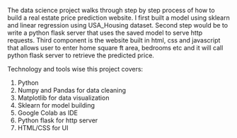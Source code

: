 The data science project walks through step by step process of how to build a real estate price prediction website. I first built a model using sklearn and linear regression using USA_Housing dataset. Second step would be to write a python flask server that uses the saved model to serve http requests. Third component is the website built in html, css and javascript that allows user to enter home square ft area, bedrooms etc and it will call python flask server to retrieve the predicted price.

Technology and tools wise this project covers:

1) Python
2) Numpy and Pandas for data cleaning
3) Matplotlib for data visualization
4) Sklearn for model building
5) Google Colab as IDE
6) Python flask for http server
7) HTML/CSS for UI
